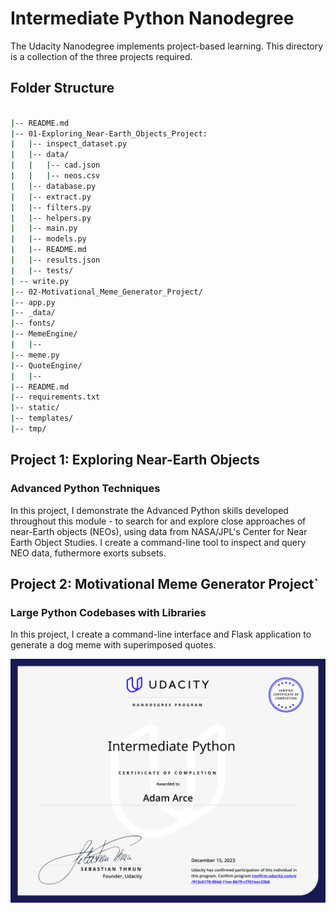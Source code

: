 # Intermediate Python Nanodegree

The Udacity Nanodegree implements project-based learning. This directory is a collection of the three projects required. 

## Folder Structure

```bash

|-- README.md
|-- 01-Exploring_Near-Earth_Objects_Project:
|   |-- inspect_dataset.py
|   |-- data/
|   |   |-- cad.json
|   |   |-- neos.csv
|   |-- database.py
|   |-- extract.py
|   |-- filters.py
|   |-- helpers.py
|   |-- main.py
|   |-- models.py
|   |-- README.md
|   |-- results.json
|   |-- tests/
| -- write.py
|-- 02-Motivational_Meme_Generator_Project/
|-- app.py
|-- _data/
|-- fonts/
|-- MemeEngine/
|   |-- 
|-- meme.py
|-- QuoteEngine/
|   |-- 
|-- README.md
|-- requirements.txt
|-- static/
|-- templates/
|-- tmp/
```

## Project 1: Exploring Near-Earth Objects
### Advanced Python Techniques

In this project, I demonstrate the Advanced Python skills developed throughout this module - to search for and explore close approaches of near-Earth objects (NEOs), using data from NASA/JPL's Center for Near Earth Object Studies. I create a command-line tool to inspect and query NEO data, futhermore exorts subsets.

## Project 2: Motivational Meme Generator Project`
### Large Python Codebases with Libraries

In this project, I create a command-line interface and Flask application to generate a dog meme with superimposed quotes.

![](12152023-intermediate_python_nanodegree.svg)

